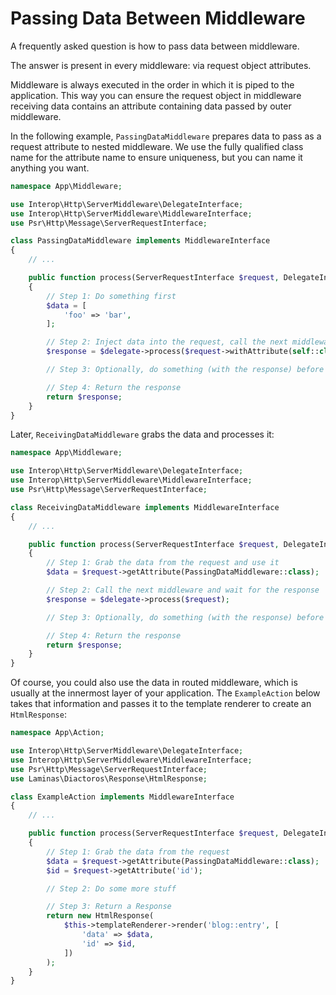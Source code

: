 # Passing Data Between Middleware

A frequently asked question is how to pass data between middleware.

The answer is present in every middleware: via request object attributes.

Middleware is always executed in the order in which it is piped to the
application. This way you can ensure the request object in middleware receiving
data contains an attribute containing data passed by outer middleware.

In the following example, `PassingDataMiddleware` prepares data to pass as a
request attribute to nested middleware. We use the fully qualified class name
for the attribute name to ensure uniqueness, but you can name it anything you
want.

```php
namespace App\Middleware;

use Interop\Http\ServerMiddleware\DelegateInterface;
use Interop\Http\ServerMiddleware\MiddlewareInterface;
use Psr\Http\Message\ServerRequestInterface;

class PassingDataMiddleware implements MiddlewareInterface
{
    // ...

    public function process(ServerRequestInterface $request, DelegateInterface $delegate)
    {
        // Step 1: Do something first
        $data = [
            'foo' => 'bar',
        ];

        // Step 2: Inject data into the request, call the next middleware and wait for the response
        $response = $delegate->process($request->withAttribute(self::class, $data));

        // Step 3: Optionally, do something (with the response) before returning the response

        // Step 4: Return the response
        return $response;
    }
}
```

Later, `ReceivingDataMiddleware` grabs the data and processes it:

```php
namespace App\Middleware;

use Interop\Http\ServerMiddleware\DelegateInterface;
use Interop\Http\ServerMiddleware\MiddlewareInterface;
use Psr\Http\Message\ServerRequestInterface;

class ReceivingDataMiddleware implements MiddlewareInterface
{
    // ...

    public function process(ServerRequestInterface $request, DelegateInterface $delegate)
    {
        // Step 1: Grab the data from the request and use it
        $data = $request->getAttribute(PassingDataMiddleware::class);

        // Step 2: Call the next middleware and wait for the response
        $response = $delegate->process($request);

        // Step 3: Optionally, do something (with the response) before returning the response

        // Step 4: Return the response
        return $response;
    }
}
```

Of course, you could also use the data in routed middleware, which is usually at
the innermost layer of your application. The `ExampleAction` below takes that
information and passes it to the template renderer to create an `HtmlResponse`:

```php
namespace App\Action;

use Interop\Http\ServerMiddleware\DelegateInterface;
use Interop\Http\ServerMiddleware\MiddlewareInterface;
use Psr\Http\Message\ServerRequestInterface;
use Laminas\Diactoros\Response\HtmlResponse;

class ExampleAction implements MiddlewareInterface
{
    // ...

    public function process(ServerRequestInterface $request, DelegateInterface $delegate)
    {
        // Step 1: Grab the data from the request
        $data = $request->getAttribute(PassingDataMiddleware::class);
        $id = $request->getAttribute('id');

        // Step 2: Do some more stuff

        // Step 3: Return a Response
        return new HtmlResponse(
            $this->templateRenderer->render('blog::entry', [
                'data' => $data,
                'id' => $id,
            ])
        );
    }
}
```
